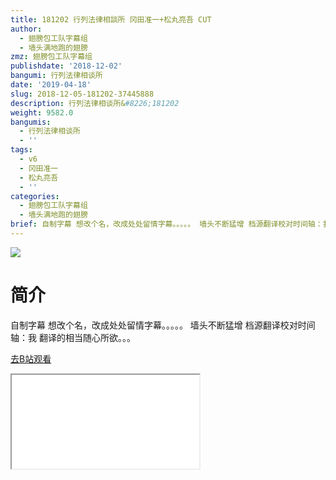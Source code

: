 ```yaml
---
title: 181202 行列法律相談所 冈田准一+松丸亮吾 CUT
author:
  - 翅膀包工队字幕组
  - 墙头满地跑的翅膀
zmz: 翅膀包工队字幕组
publishdate: '2018-12-02'
bangumi: 行列法律相谈所
date: '2019-04-18'
slug: 2018-12-05-181202-37445888
description: 行列法律相谈所&#8226;181202
weight: 9582.0
bangumis:
  - 行列法律相谈所
  - ''
tags:
  - v6
  - 冈田准一
  - 松丸亮吾
  - ''
categories:
  - 翅膀包工队字幕组
  - 墙头满地跑的翅膀
brief: 自制字幕 想改个名，改成处处留情字幕。。。。。 墙头不断猛增 档源翻译校对时间轴：我 翻译的相当随心所欲。。。
---
```

![](https://i.imgur.com/YTBqzGR.jpg)
# 简介  
自制字幕
想改个名，改成处处留情字幕。。。。。
墙头不断猛增
档源翻译校对时间轴：我
翻译的相当随心所欲。。。  

[去B站观看](https://www.bilibili.com/video/av37445888/)
<div class ="resp-container"><iframe class="testiframe" src="//player.bilibili.com/player.html?aid=37445888"", scrolling="no", allowfullscreen="true" > </iframe></div> 
